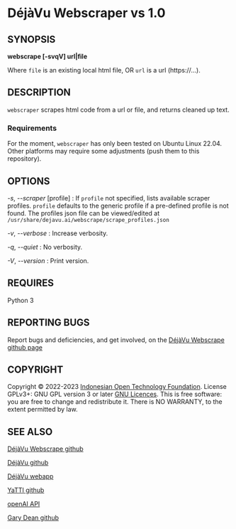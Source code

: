 # DéjàVu Webscraper vs 1.0

## SYNOPSIS
**webscrape [-svqV] url|file**
   
Where `file` is an existing local html file, 
    OR
  `url` is a url (https://...).

## DESCRIPTION
`webscraper` scrapes html code from a url or file, and returns cleaned up text.

### Requirements
For the moment, `webscraper` has only been tested on Ubuntu Linux 22.04.  Other platforms may require some adjustments (push them to this repository). 

## OPTIONS

*-s*, *--scraper* [profile]
: If `profile` not specified, lists available scraper profiles.  `profile` defaults to the generic profile if a pre-defined profile is not found.  The profiles json file can be viewed/edited at `/usr/share/dejavu.ai/webscrape/scrape_profiles.json`

*-v*, *--verbose*
: Increase verbosity. 

*-q*, *--quiet*
: No verbosity. 

*-V*, *--version*
: Print version. 

## REQUIRES
Python 3

## REPORTING BUGS
Report bugs and deficiencies, and get involved, on the [DéjàVu Webscrape github page](https://github.com/GaryDean/dejavu.ai/tree/master/webscrape)

## COPYRIGHT
Copyright  ©  2022-2023  [Indonesian Open Technology Foundation](https://yatti.id/).  License GPLv3+: GNU GPL version 3 or 
later [GNU Licences](https://gnu.org/licenses/gpl.html).
This is free software: you are free to change and redistribute it.  There is 
NO WARRANTY, to the extent permitted by law.

## SEE ALSO

  [DéjàVu Webscrape github](https://github.com/Open-Technology-Foundation/dejavu.ai/tree/master/webscrape)

  [DéjàVu github](https://github.com/Open-Technology-Foundation/dejavu.ai.git)

  [DéjàVu webapp](https://yatti.id/dejavu/)
  
  [YaTTI github](https://github.com/Open-Technology-Foundation/)

  [openAI API](https://openai.com/api/)

  [Gary Dean github](https://github.com/Open-Technology-Foundation/dejavu.ai.git)
